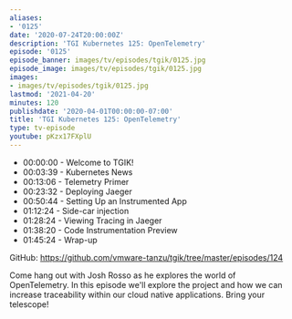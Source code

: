 ```yaml
---
aliases:
- '0125'
date: '2020-07-24T20:00:00Z'
description: 'TGI Kubernetes 125: OpenTelemetry'
episode: '0125'
episode_banner: images/tv/episodes/tgik/0125.jpg
episode_image: images/tv/episodes/tgik/0125.jpg
images:
- images/tv/episodes/tgik/0125.jpg
lastmod: '2021-04-20'
minutes: 120
publishdate: '2020-04-01T00:00:00-07:00'
title: 'TGI Kubernetes 125: OpenTelemetry'
type: tv-episode
youtube: pKzx17FXplU
---
```


- 00:00:00 - Welcome to TGIK!
- 00:03:39 - Kubernetes News
- 00:13:06 - Telemetry Primer
- 00:23:32 - Deploying Jaeger
- 00:50:44 - Setting Up an Instrumented App
- 01:12:24 - Side-car injection
- 01:28:24 - Viewing Tracing in Jaeger
- 01:38:20 - Code Instrumentation Preview
- 01:45:24 - Wrap-up

GitHub: https://github.com/vmware-tanzu/tgik/tree/master/episodes/124

Come hang out with Josh Rosso as he explores the world of OpenTelemetry. In this episode we'll explore the project and how we can increase traceability within our cloud native applications. Bring your telescope!